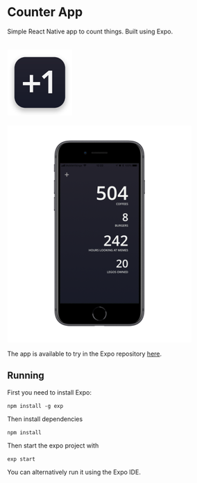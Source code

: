 # Counter App

Simple React Native app to count things. Built using Expo.

<p float="left">
  <img vspace="20" height="150" src="assets/icon-preview.png">
  &nbsp;&nbsp;&nbsp;&nbsp;
  <img height="500" src="assets/screenshot.png">
</p>

<!-- ![alt-text-1](assets/screenshot.png "title-1") ![alt-text-2](assets/icon.png "title-2") -->

The app is available to try in the Expo repository [here](https://expo.io/@nicmosc/counter-app).

## Running

First you need to install Expo:
```
npm install -g exp
```

Then install dependencies
```
npm install
```

Then start the expo project with
```
exp start
```


You can alternatively run it using the Expo IDE.
